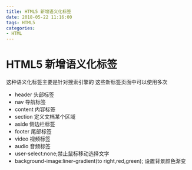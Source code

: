 ```yaml
---
title: HTML5 新增语义化标签
date: 2018-05-22 11:16:00
tags: HTML5
categories: 
- HTML
---
```

# HTML5 新增语义化标签
这种语义化标签主要是针对搜索引擎的
这些新标签页面中可以使用多次
* header 头部标签
* nav 导航标签
* content 内容标签
* section 定义文档某个区域
* aside 侧边栏标签
* footer 尾部标签
* video 视频标签
* audio 音频标签
* user-select:none;禁止鼠标移动选择文字
* background-image:liner-gradient(to right,red,green); 设置背景颜色渐变




